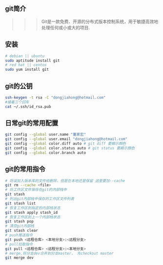 git简介
-------

>>> Git是一款免费、开源的分布式版本控制系统，用于敏捷高效地处理任何或小或大的项目.

安装
----

```sh
# debian || ubuntu
sudo aptitude install git
# red hat || centos
sudo yum install git
```

git的公钥
--------

```sh
ssh-keygen -t rsa -C "dongjiahong@hotmail.com"
#接着三个回车
cat ~/.ssh/id_rsa.pub
```

日常git的常用配置
-----------------

```sh
git config --global user.name "董家宏"
git config --global user.email "dongjiahong@hotmail.com"
git config --global color.diff auto # git diff 要顯示顏色
git config --global color.status auto # git status 要顯示顏色
git config --global color.branch auto
```

git的常用指令
------------
```sh
# 将误加入版本库的文件给删除，但是在本地还是保留 这里要加--cache
git rm --cache <file>
# 将工作区文件保存在git的内部栈中
git stash
# 列出git内部栈中保存的工作区文件列表
git stash list
# 恢复工作区到指定的内部栈状态
git stash apply stash_id
# 恢复工作区到上一个内部栈状态
git stash pop
# 清空git内部栈
git stash clear
# push推送指令 
git push <远程仓库> <本地分支>:<远程分支>
# pull拉取指令
git pull <远程仓库> <远程分支>:<本地分支>
# merge,将分支dev合并到分支master， 先checkout master
git merge dev
```
